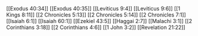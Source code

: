 [[Exodus 40:34]]
[[Exodus 40:35]]
[[Leviticus 9:4]]
[[Leviticus 9:6]]
[[1 Kings 8:11]]
[[2 Chronicles 5:13]]
[[2 Chronicles 5:14]]
[[2 Chronicles 7:1]]
[[Isaiah 6:1]]
[[Isaiah 60:1]]
[[Ezekiel 43:5]]
[[Haggai 2:7]]
[[Malachi 3:1]]
[[2 Corinthians 3:18]]
[[2 Corinthians 4:6]]
[[1 John 3:2]]
[[Revelation 21:22]]

